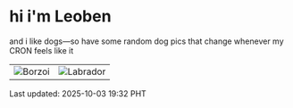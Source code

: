# hi i'm Leoben

and i like dogs—so have some random dog pics that change whenever my CRON feels like it

|  |  |
|--------|----------|
| ![Borzoi](https://random-dog-vercel.vercel.app/api/random-borzoi?v=1759491154) | ![Labrador](https://random-dog-vercel.vercel.app/api/random-labrador?v=1759491154) |

Last updated: 2025-10-03 19:32 PHT
